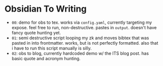 # Obsidian To Writing

- `00`: demo for obs to tex. works via `config.yaml`, currently targeting my expose. feel free to run, non-destructive. pastes in `output`. doesn't have fancy quote hunting yet.
- `01`: semi destructive script looping my zk and moves bibtex that was pasted in into frontmatter. works, but is not perfectly formatted. also that i have to run this script manually is silly.
- `02`: obs to blog, currently hardcoded demo w/ the ITS blog post. has basic quote and acronym hunting.